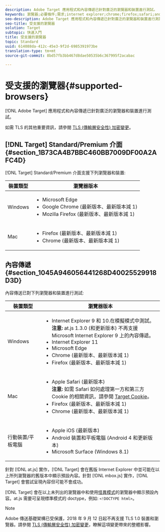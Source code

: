 ```yaml
---
description: Adobe Target 應用程式和內容傳遞已針對廣泛的瀏覽器和裝置進行測試。
keywords: 瀏覽器;必要條件;需求;internet explorer;chrome;firefox;safari;android;surface
seo-description: Adobe Target 應用程式和內容傳遞已針對廣泛的瀏覽器和裝置進行測試。
seo-title: 受支援的瀏覽器
solution: Target
subtopic: 快速入門
title: 受支援的瀏覽器
topic: Standard
uuid: 614088da-412c-45e3-9f2d-6985391973be
translation-type: tm+mt
source-git-commit: 8bd57fb3bb467d8dae50535b6c367995f2acabac

---
```



# 受支援的瀏覽器{#supported-browsers}

[!DNL Adobe Target] 應用程式和內容傳遞已針對廣泛的瀏覽器和裝置進行測試。

如需 TLS 的其他重要資訊，請參閱 [TLS (傳輸層安全性) 加密變更](../../c-implementing-target/c-considerations-before-you-implement-target/tls-transport-layer-security-encryption.md#concept_CC1001E9D3AE4BABAF90B8311B0A6451)。

## [!DNL Target] Standard/Premium 介面 {#section_1B73CA4B7BBC460BB7009DF00A2AFC4D}

[!DNL Target] Standard/Premium 介面支援下列瀏覽器和裝置:

| 裝置類型 | 瀏覽器版本 |
|--- |--- |
| Windows | <ul><li>Microsoft Edge</li><li>Google Chrome (最新版本、最新版本減 1)</li><li>Mozilla Firefox (最新版本、最新版本減 1)</li></ul> |
| Mac | <ul><li>Firefox (最新版本、最新版本減 1)</li><li>Chrome (最新版本、最新版本減 1)</li></ul> |

## 內容傳遞 {#section_1045A946056441268D40025529918D3D}

內容傳送已對下列瀏覽器和裝置進行測試:

| 裝置類型 | 瀏覽器版本 |
|--- |--- |
| Windows | <ul><li>Internet Explorer 9 和 10.在模擬模式中測試。<br>**注意:** at.js 1.3.0 (和更新版本) 不再支援 Microsoft Internet Explorer 9 上的內容傳遞。</li><li>Internet Explorer 11</li><li>Microsoft Edge</li><li>Chrome (最新版本、最新版本減 1)</li><li>Firefox (最新版本、最新版本減 1)</li></ul> |
| Mac | <ul><li>Apple Safari (最新版本)<br>**注意:** 如需 Safari 如何處理第一方和第三方 Cookie 的相關資訊，請參閱 [Target Cookie](/help/c-implementing-target/c-implementing-target-for-client-side-web/t-mbox-download/cookie-behavior.md)。</li><li>Firefox (最新版本、最新版本減 1)</li><li>Chrome (最新版本、最新版本減 1)</li></ul> |
| 行動裝置/平板電腦 | <ul><li>Apple iOS (最新版本)</li><li>Android 裝置和平板電腦 (Android 4 和更新版本)</li><li>Microsoft Surface (Windows 8.1)</li></ul> |

針對 [!DNL at.js] 實作，[!DNL Target] 會在舊版 Internet Explorer 中並可能在以上所列瀏覽器的舊版本中顯示預設內容。針對 [!DNL mbox.js] 實作，[!DNL Target] 會嘗試呈現內容但可能不會成功。

[!DNL Target] 會在以上未列出的瀏覽器中和使用[怪異模式](https://en.wikipedia.org/wiki/Quirks_mode)的瀏覽器中顯示預設內容。at.js 需要可呈現標準模式的 doctype，例如: `<!DOCTYPE html>`。

>[!NOTE]
>
>Adobe 傳送基礎架構已受保護，2018 年 9 月 12 日起不再支援 TLS 1.0 裝置和瀏覽器。請參閱 [TLS (傳輸層安全性) 加密變更](../../c-implementing-target/c-considerations-before-you-implement-target/tls-transport-layer-security-encryption.md#concept_CC1001E9D3AE4BABAF90B8311B0A6451)，瞭解這項變更帶來的整體影響。
